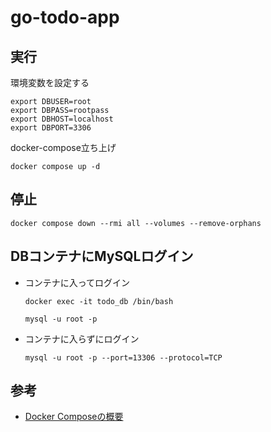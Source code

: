 # go-todo-app

## 実行

環境変数を設定する
```shell
export DBUSER=root
export DBPASS=rootpass
export DBHOST=localhost
export DBPORT=3306
```

docker-compose立ち上げ

```shell
docker compose up -d
```

## 停止

```shell
docker compose down --rmi all --volumes --remove-orphans
```

## DBコンテナにMySQLログイン

- コンテナに入ってログイン
  ```shell
  docker exec -it todo_db /bin/bash
  ```
  ```shell
  mysql -u root -p
  ```
- コンテナに入らずにログイン
  ```shell
  mysql -u root -p --port=13306 --protocol=TCP
  ```

## 参考

- [Docker Composeの概要](https://matsuand.github.io/docs.docker.jp.onthefly/compose/)

